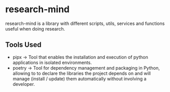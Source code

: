 # research-mind
research-mind is a library with different scripts, utils, services and functions useful when doing research. 


## Tools Used

- pipx -> Tool that enables the installation and execution of python applications in isolated environments. 
- poetry -> Tool for dependency management and packaging in Python, allowing to to declare the libraries the project depends on and will manage (install / update) them automatically without involving a developer.